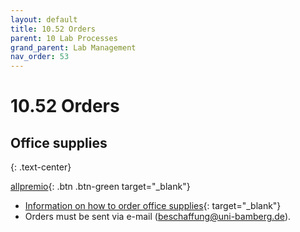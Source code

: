 ```yaml
---
layout: default
title: 10.52 Orders
parent: 10 Lab Processes
grand_parent: Lab Management
nav_order: 53
---
```


# 10.52 Orders

## Office supplies

{: .text-center}

[allpremio](https://allpremio.privatepilot.de/allpremio/uni-bamberg/){: .btn .btn-green target="_blank"}

- [Information on how to order office supplies](https://www.uni-bamberg.de/abt-haushalt/bestellung-von-bueromaterial/){: target="_blank"}
- Orders must be sent via e-mail (beschaffung@uni-bamberg.de).

<!-- Including IT, supplies, books -->
